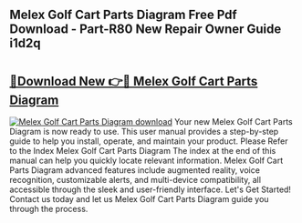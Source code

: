 ## Melex Golf Cart Parts Diagram Free Pdf Download - Part-R80 New Repair Owner Guide i1d2q

# <h2><a href="http://dfs97xb.blite.top/?on=Melex+Golf+Cart+Parts+Diagram">🔗Download New 👉🔴 Melex Golf Cart Parts Diagram</a></h2>

[![Melex Golf Cart Parts Diagram download](https://i.imgur.com/lujVjoI.png)](http://dfs97xb.blite.top/?on=Melex+Golf+Cart+Parts+Diagram)
Your new Melex Golf Cart Parts Diagram is now ready to use. This user manual provides a step-by-step guide to help you install, operate, and maintain your product. Please Refer to the Index Melex Golf Cart Parts Diagram The index at the end of this manual can help you quickly locate relevant information. Melex Golf Cart Parts Diagram advanced features include augmented reality, voice recognition, customizable alerts, and multi-device compatibility, all accessible through the sleek and user-friendly interface. Let's Get Started! Contact us today and let us Melex Golf Cart Parts Diagram guide you through the process.
